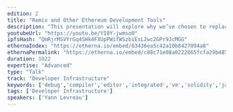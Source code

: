 ```yaml
---
edition: 2
title: "Remix and Other Ethereum Development Tools"
description: "This presentation will explore why we’ve chosen to replace Mix by Remix. It will focus on the integration of Remix in Browser Solidity and other tool/web apps, such as Ether Scan, Mist, Metamask and potentially Dapple, Embark, Truffle, etc."
youtubeUrl: "https://youtu.be/YI0Y-jwmso0"
ipfsHash: "QmRjrMSVYrGq4SHk4FXUpPWifWSzbiEsL2wc2GPr9JcMGG"
ethernaIndex: "https://etherna.io/embed/63436ea5c42a10b8427094a8"
ethernaPermalink: "https://etherna.io/embed/c88c71e08a0222865fcfa29b4852fcbb47d8afe34949c33a8d4596fc3e5ed138"
duration: 1022
expertise: "Advanced"
type: "Talk"
track: "Developer Infrastructure"
keywords: ['debug','compiler','editor','integrated','vm','solidity','javascript','npm','node','community','tracker','test','mist']
tags: ['Developer Infrastructure']
speakers: ['Yann Levreau']
---
```


